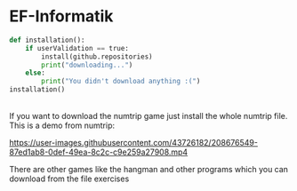





# EF-Informatik

```py
def installation():
    if userValidation == true:
        install(github.repositories)
        print("downloading...")
    else:
        print("You didn't download anything :(")
installation()
```
\
If you want to download the numtrip game just install the whole numtrip file.
This is a demo from numtrip:




https://user-images.githubusercontent.com/43726182/208676549-87ed1ab8-0def-49ea-8c2c-c9e259a27908.mp4




There are other games like the hangman and other programs which you can download from the file exercises
